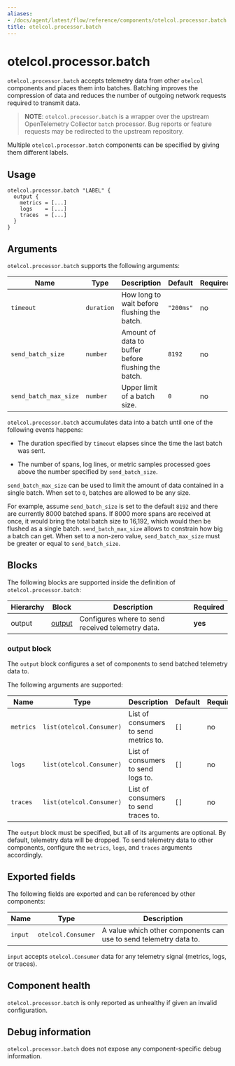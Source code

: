 ```yaml
---
aliases:
- /docs/agent/latest/flow/reference/components/otelcol.processor.batch
title: otelcol.processor.batch
---
```


# otelcol.processor.batch

`otelcol.processor.batch` accepts telemetry data from other `otelcol`
components and places them into batches. Batching improves the compression of
data and reduces the number of outgoing network requests required to transmit
data.

> **NOTE**: `otelcol.processor.batch` is a wrapper over the upstream
> OpenTelemetry Collector `batch` processor. Bug reports or feature requests
> may be redirected to the upstream repository.

Multiple `otelcol.processor.batch` components can be specified by giving them
different labels.

## Usage

```river
otelcol.processor.batch "LABEL" {
  output {
    metrics = [...]
    logs    = [...]
    traces  = [...]
  }
}
```

## Arguments

`otelcol.processor.batch` supports the following arguments:

Name | Type | Description | Default | Required
---- | ---- | ----------- | ------- | --------
`timeout` | `duration` | How long to wait before flushing the batch. | `"200ms"` | no
`send_batch_size` | `number` | Amount of data to buffer before flushing the batch. | `8192` | no
`send_batch_max_size` | `number` | Upper limit of a batch size. | `0` | no

`otelcol.processor.batch` accumulates data into a batch until one of the
following events happens:

* The duration specified by `timeout` elapses since the time the last batch was
  sent.

* The number of spans, log lines, or metric samples processed goes above the
  number specified by `send_batch_size`.

`send_batch_max_size` can be used to limit the amount of data contained in a
single batch. When set to `0`, batches are allowed to be any size.

For example, assume `send_batch_size` is set to the default `8192` and there
are currently 8000 batched spans. If 8000 more spans are received at once, it
would bring the total batch size to 16,192, which would then be flushed as a
single batch. `send_batch_max_size` allows to constrain how big a batch can
get. When set to a non-zero value, `send_batch_max_size` must be greater or
equal to `send_batch_size`.

## Blocks

The following blocks are supported inside the definition of
`otelcol.processor.batch`:

Hierarchy | Block | Description | Required
--------- | ----- | ----------- | --------
output | [output][] | Configures where to send received telemetry data. | **yes**

[output]: #output-block

### output block

The `output` block configures a set of components to send batched telemetry
data to.

The following arguments are supported:

Name | Type | Description | Default | Required
---- | ---- | ----------- | ------- | --------
`metrics` | `list(otelcol.Consumer)` | List of consumers to send metrics to. | `[]` | no
`logs` | `list(otelcol.Consumer)` | List of consumers to send logs to. | `[]` | no
`traces` | `list(otelcol.Consumer)` | List of consumers to send traces to. | `[]` | no

The `output` block must be specified, but all of its arguments are optional. By
default, telemetry data will be dropped. To send telemetry data to other
components, configure the `metrics`, `logs`, and `traces` arguments
accordingly.

## Exported fields

The following fields are exported and can be referenced by other components:

Name | Type | Description
---- | ---- | -----------
`input` | `otelcol.Consumer` | A value which other components can use to send telemetry data to.

`input` accepts `otelcol.Consumer` data for any telemetry signal (metrics,
logs, or traces).

## Component health

`otelcol.processor.batch` is only reported as unhealthy if given an invalid
configuration.

## Debug information

`otelcol.processor.batch` does not expose any component-specific debug
information.
